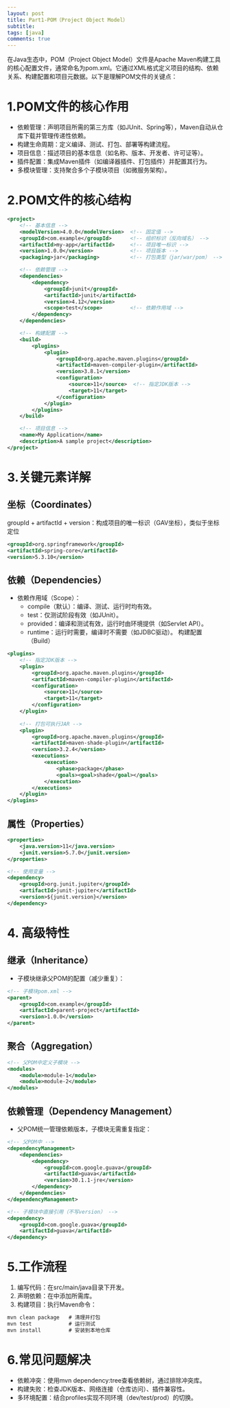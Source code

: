```yaml
---
layout: post
title: Part1-POM（Project Object Model）
subtitle: 
tags: [java]
comments: true
---
```


在Java生态中，POM（Project Object Model）文件是Apache Maven构建工具的核心配置文件，通常命名为pom.xml。它通过XML格式定义项目的结构、依赖关系、构建配置和项目元数据。以下是理解POM文件的关键点：

# 1.POM文件的核心作用

- 依赖管理：声明项目所需的第三方库（如JUnit、Spring等），Maven自动从仓库下载并管理传递性依赖。
- 构建生命周期：定义编译、测试、打包、部署等构建流程。
- 项目信息：描述项目的基本信息（如名称、版本、开发者、许可证等）。
- 插件配置：集成Maven插件（如编译器插件、打包插件）并配置其行为。
- 多模块管理：支持聚合多个子模块项目（如微服务架构）。

# 2.POM文件的核心结构
```xml
<project>
    <!-- 基本信息 -->
    <modelVersion>4.0.0</modelVersion>  <!-- 固定值 -->
    <groupId>com.example</groupId>      <!-- 组织标识（反向域名） -->
    <artifactId>my-app</artifactId>     <!-- 项目唯一标识 -->
    <version>1.0.0</version>            <!-- 项目版本 -->
    <packaging>jar</packaging>          <!-- 打包类型（jar/war/pom） -->

    <!-- 依赖管理 -->
    <dependencies>
        <dependency>
            <groupId>junit</groupId>
            <artifactId>junit</artifactId>
            <version>4.12</version>
            <scope>test</scope>         <!-- 依赖作用域 -->
        </dependency>
    </dependencies>

    <!-- 构建配置 -->
    <build>
        <plugins>
            <plugin>
                <groupId>org.apache.maven.plugins</groupId>
                <artifactId>maven-compiler-plugin</artifactId>
                <version>3.8.1</version>
                <configuration>
                    <source>11</source>  <!-- 指定JDK版本 -->
                    <target>11</target>
                </configuration>
            </plugin>
        </plugins>
    </build>

    <!-- 项目信息 -->
    <name>My Application</name>
    <description>A sample project</description>
</project>
```

# 3.关键元素详解

## 坐标（Coordinates）
groupId + artifactId + version：构成项目的唯一标识（GAV坐标），类似于坐标定位

```xml
<groupId>org.springframework</groupId>
<artifactId>spring-core</artifactId>
<version>5.3.10</version>
```

## 依赖（Dependencies）

- 依赖作用域（Scope）：
  - compile（默认）：编译、测试、运行时均有效。
  - test：仅测试阶段有效（如JUnit）。
  - provided：编译和测试有效，运行时由环境提供（如Servlet API）。
  - runtime：运行时需要，编译时不需要（如JDBC驱动）。
构建配置（Build）

```xml
<plugins>
    <!-- 指定JDK版本 -->
    <plugin>
        <groupId>org.apache.maven.plugins</groupId>
        <artifactId>maven-compiler-plugin</artifactId>
        <configuration>
            <source>11</source>
            <target>11</target>
        </configuration>
    </plugin>
    
    <!-- 打包可执行JAR -->
    <plugin>
        <groupId>org.apache.maven.plugins</groupId>
        <artifactId>maven-shade-plugin</artifactId>
        <version>3.2.4</version>
        <executions>
            <execution>
                <phase>package</phase>
                <goals><goal>shade</goal></goals>
            </execution>
        </executions>
    </plugin>
</plugins>
```

## 属性（Properties）
```xml
<properties>
    <java.version>11</java.version>
    <junit.version>5.7.0</junit.version>
</properties>

<!-- 使用变量 -->
<dependency>
    <groupId>org.junit.jupiter</groupId>
    <artifactId>junit-jupiter</artifactId>
    <version>${junit.version}</version>
</dependency>
```

# 4. 高级特性

## 继承（Inheritance）

- 子模块继承父POM的配置（减少重复）：

```xml
<!-- 子模块pom.xml -->
<parent>
    <groupId>com.example</groupId>
    <artifactId>parent-project</artifactId>
    <version>1.0.0</version>
</parent>
```

## 聚合（Aggregation）

```xml
<!-- 父POM中定义子模块 -->
<modules>
    <module>module-1</module>
    <module>module-2</module>
</modules>
```

## 依赖管理（Dependency Management）

- 父POM统一管理依赖版本，子模块无需重复指定：

```xml
<!-- 父POM中 -->
<dependencyManagement>
    <dependencies>
        <dependency>
            <groupId>com.google.guava</groupId>
            <artifactId>guava</artifactId>
            <version>30.1.1-jre</version>
        </dependency>
    </dependencies>
</dependencyManagement>

<!-- 子模块中直接引用（不写version） -->
<dependency>
    <groupId>com.google.guava</groupId>
    <artifactId>guava</artifactId>
</dependency>
```

# 5.工作流程

1. 编写代码：在src/main/java目录下开发。
2. 声明依赖：在<dependencies>中添加所需库。
3. 构建项目：执行Maven命令：

```xml
mvn clean package   # 清理并打包
mvn test            # 运行测试
mvn install         # 安装到本地仓库

```

# 6.常见问题解决

- 依赖冲突：使用mvn dependency:tree查看依赖树，通过<exclusions>排除冲突库。
- 构建失败：检查JDK版本、网络连接（仓库访问）、插件兼容性。
- 多环境配置：结合profiles实现不同环境（dev/test/prod）的切换。